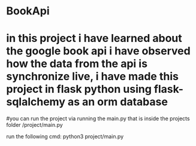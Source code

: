 # BookApi
# in this project i have learned about the google book api i have observed how the data from the api is synchronize live, i have made this project in flask python using flask-sqlalchemy as an orm database
#you can run the project via running the main.py that is inside the projects folder /project/main.py


run the following cmd: python3 project/main.py
